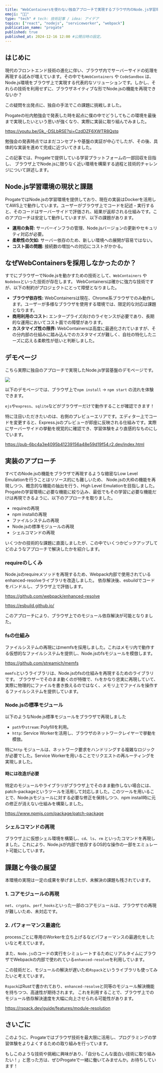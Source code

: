 ```yaml
---
title: "WebContainersを使わない独自アプローチで実現するブラウザ内のNode.js学習環境"
emoji: "👨‍💻"
type: "tech" # tech: 技術記事 / idea: アイデア
topics: ["react", "nodejs", "serviceworker", "webpack"]
publication_name: "progate"
published: true
published_at: 2024-12-16 12:00 #公開日時の設定。
---
```




## はじめに

現代のフロントエンド技術の進化に伴い、ブラウザ内でサーバーサイドの処理を再現する試みが増えています。その中でも`WebContainers` や `CodeSandbox` は、Node.js環境をブラウザ上で実現する代表的なソリューションです。しかし、それらの技術を利用せずに、ブラウザネイティブな形でNode.jsの機能を再現できないか？

この疑問を出発点に、独自の手法でこの課題に挑戦しました。

Progateの社内勉強会で発表した時を起点に僕の中でどうしてもこの環境を最後まで実現したいという思いが強くなり、実際に実装に取り組んでみました。

https://youtu.be/Gk_-DSLbRSE?si=CzdDZF6XWTR8Qstq

勉強会の発表時点ではまだコンセプトや基盤の実証が中心でしたが、その後、具体的な実装を進めて完成に近づいてきました。

この記事では、Progateで提供している学習プラットフォームの一部回収を目指し、
ブラウザ上でNode.jsに限りなく近い環境を構築する過程と技術的チャレンジについて詳述します。

## Node.js学習環境の現状と課題

ProgateではNode.jsの学習環境を提供しており、現在の実装はDockerを活用してAWS上で動作しています。ユーザーがブラウザ上でコードを記述・実行すると、そのコードはサーバーサイドで評価され、結果が返却される仕組みです。このアプローチは安定して動作していますが、以下の課題があります。

- **運用の負荷:** サーバーインフラの管理、Node.jsバージョンの更新やセキュリティ対応が必要。
- **柔軟性の欠如:** サーバー依存のため、新しい環境への展開が容易ではない。
- **コスト面の問題:** 接続数の増加への対応にコストがかかる。

## なぜWebContainersを採用しなかったのか？

すでにブラウザーでNode.jsを動かすための技術として、`WebContainers` や `Nodebox`といった技術が存在します。
WebContainersは確かに強力な技術ですが、以下の制約がプロジェクトにとって障壁となりました。

- **ブラウザ依存性:** WebContainersは現在、Chrome系ブラウザでのみ動作します。ユーザーが多様なブラウザを使用する環境では、限定的な対応は課題となります。
- **商用利用のコスト:** エンタープライズ向けのライセンスが必要であり、長期的な運用においてコスト面での障壁があります。
- **カスタマイズ性の限界:** WebContainersは高度に最適化されていますが、その分内部の仕組みに踏み込んでのカスタマイズが難しく、自社の特化したニーズに応える柔軟性が低いと判断しました。

## デモページ

こちら実際に独自のアプローチで実現したNode.js学習基盤のデモページです。

![](https://storage.googleapis.com/zenn-user-upload/94b27f4f6748-20241214.png)

以下のデモページでは、ブラウザ上で`npm install` → `npm start` の流れを体験できます。

`ejs`や`express`、`sqlite`などがブラウザーだけで動作することが確認できます！

特に注目いただきたいのは、右側のプレビューエリアです。エディター上でコードを変更すると、Express.jsのプレビューが即座に反映される仕組みです。実際にサーバーサイドの挙動を視覚的に確認でき、学習体験をより直感的なものにしています。

https://pub-6bc4a3e4095b41239156a48e59d19f54.r2.dev/index.html

## 実装のアプローチ

すべてのNode.jsの機能をブラウザで再現するような緻密なLow Level Emulationを行うことはリソース的にも難しいため、
Node.jsの大枠の機能を再現しつつ、概念的な機能の抽出を行う、High Level Emulationを目指しました。
Progateの学習環境に必要な機能に絞り込み、最低でもその学習に必要な機能だけは再現できるように、以下のアプローチを取りました。

- requireの再現
- npm installの再現
- ファイルシステムの再現
- Node.jsの標準モジュールの再現
- シェルコマンドの再現

いくつかの技術的な課題に直面しましたが、この中でいくつかピックアップしてどのようなアプローチで解決したかを紹介します。

### requireのしくみ

Node.jsのrequireメソッドを再現するため、Webpack内部で使用されているenhanced-resolveライブラリを改造しました。
依存解決後、esbuildでコードをバンドルし、ブラウザ上で評価します。

https://github.com/webpack/enhanced-resolve

https://esbuild.github.io/

このアプローチにより、ブラウザ上でのモジュール依存解決が可能となりました。

### fsの仕組み

ファイルシステムの再現にはmemfsを採用しました。これはメモリ内で動作する仮想的なファイルシステムを提供し、Node.jsのfsモジュールを模倣します。

https://github.com/streamich/memfs

`memfs`というライブラリは、Node.jsのfsの仕組みを再現するためのライブラリです。
ブラウザーでそのまま動くのが特徴で、`fs`をかなり忠実に再現していて、実際に物理的にファイルを書き換えるのではなく、メモリ上でファイルを操作するファイルシステムを提供しています。

### Node.jsの標準モジュール

以下のようなNode.js標準モジュールをブラウザで再現しました

- `path`や`stream`: Polyfillを利用。
- `http`: Service Workerを活用し、ブラウザのネットワークレイヤーで挙動を模倣。

特に`http` モジュールは、ネットワーク要求をハンドリングする複雑なロジックが必要でした。Service Workerを用いることでリクエストの再ルーティングを実現しました。

#### 時には改造が必要

特定のモジュールやライブラリがブラウザ上でそのまま動作しない場合には、patch-packageというツールを活用して対応しました。このツールを用いることで、Node.jsモジュールに対する必要な修正を保持しつつ、npm install時に元の修正が消えない仕組みを構築しました。

https://www.npmjs.com/package/patch-package

### シェルコマンドの再現

ブラウザ上に仮想シェル環境を構築し、`cd`、`ls`、`rm` といったコマンドを再現しました。これにより、Node.jsが内部で依存するOS的な操作の一部をエミュレート可能にしています。

## 課題と今後の展望

本環境の実現は一定の成果を挙げましたが、未解決の課題も残されています。

### 1. コアモジュールの再現

`net`、`crypto`、`perf_hooks`といった一部のコアモジュールは、ブラウザでの再現が難しいため、未対応です。

### 2. パフォーマンス最適化

processごとに専用のWorkerを立ち上げるなどパフォーマンスの最適化をしたいなと考えています。

また、`Node.js`のコードの実行をシミュレートするためにリアルタイムにブラウザでWebpackの内部で使われている`enhanced-resolve`を利用しています。

この技術だと、モジュールの解決が遅いため`Rspack`というライブラリも使ってみたいと考えています。

`Rspack`はRustで書かれており、`enhanced-resolve`と同等のモジュール解決機能を持ちつつ、高速性が期待されます。
これを利用することで、ブラウザ上でのモジュール依存解決速度を大幅に向上させられる可能性があります。

https://rspack.dev/guide/features/module-resolution

## さいごに

このように、Progateではブラウザ技術を最大限に活用し、プログラミングの学習体験をよりよくするための取り組みを行っています。

もしこのような技術や挑戦に興味があり、「自分もこんな面白い技術に取り組みたい！」と思った方は、ぜひProgateで一緒に働いてみませんか。お待ちしています！
